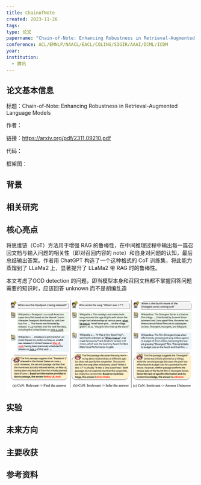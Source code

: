 ```yaml
---
title: ChainofNote
created: 2023-11-26
tags: 
type: 论文
papername: "Chain-of-Note: Enhancing Robustness in Retrieval-Augmented Language Models"
conference: ACL/EMNLP/NAACL/EACL/COLING/SIGIR/AAAI/ICML/ICDM
year: 
institution:
  - 腾讯
---
```


## 论文基本信息

标题：Chain-of-Note: Enhancing Robustness in Retrieval-Augmented Language Models

作者：

链接：https://arxiv.org/pdf/2311.09210.pdf

代码：

框架图：


## 背景



## 相关研究




## 核心亮点

将思维链（CoT）方法用于增强 RAG 的鲁棒性，在中间推理过程中输出每一篇召回文档与输入问题的相关性（即对召回内容的 note）和自身对问题的认知，最后总结输出答案。作者用 ChatGPT 构造了一个这种格式的 CoT 训练集，将此能力蒸馏到了 LLaMa2 上，显著提升了 LLaMa2 带 RAG 时的鲁棒性。

本文考虑了OOD detection 的问题，即当模型本身和召回文档都不掌握回答问题需要的知识时，应该回答 unknown 而不是胡编乱造

![](img/Pasted%20image%2020231126161041.png)



## 实验




## 未来方向



## 主要收获


## 参考资料
